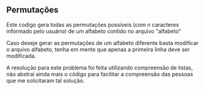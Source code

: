 ## Permutações

Este codigo gera todas as permutações possíveis (com n caracteres informado pelo usuário) de um alfabeto contido no arquivo "alfabeto"

Caso deseje gerar as permutações de um alfabeto diferente basta modificar o arquivo alfabeto, tenha em mente que apenas a primeira linha deve ser modificada.

A resolução para este problema foi feita utilizando compreensão de listas, não abstraí ainda mais o código para facilitar a compreensão das pessoas que me solicitaram tal solução.
